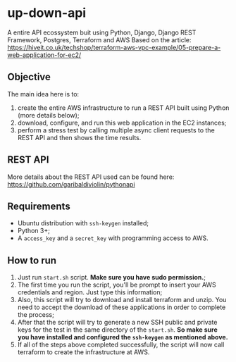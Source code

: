 # up-down-api
A entire API ecossystem buit using Python, Django, Django REST Framework, Postgres, Terraform and AWS
Based on the article: https://hiveit.co.uk/techshop/terraform-aws-vpc-example/05-prepare-a-web-application-for-ec2/

## Objective
The main idea here is to:
1) create the entire AWS infrastructure to run a REST API built using Python (more details below);
2) download, configure, and run this web application in the EC2 instances;
3) perform a stress test by calling multiple async client requests to the REST API and then shows the time results.

## REST API
More details about the REST API used can be found here: https://github.com/garibaldiviolin/pythonapi

## Requirements
- Ubuntu distribution with `ssh-keygen` installed;
- Python 3+;
- A `access_key` and a `secret_key` with programming access to AWS.

## How to run
1) Just run `start.sh` script. **Make sure you have sudo permission.**;
2) The first time you run the script, you'll be prompt to insert your AWS credentials and region. Just type this information;
3) Also, this script will try to download and install terraform and unzip. You need to accept the download of these applications in order to complete the process;
4) After that the script will try to generate a new SSH public and private keys for the test in the same directory of the `start.sh`. **So make sure you have installed and configured the `ssh-keygen` as mentioned above.**
5) If all of the steps above completed successfully, the script will now call terraform to create the infrastructure at AWS.
